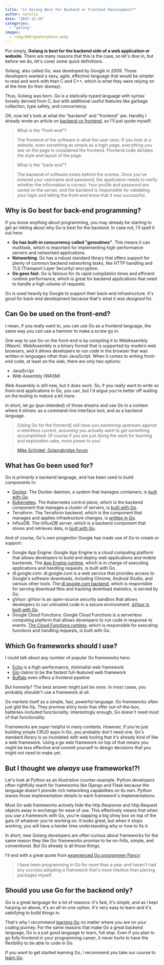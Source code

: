 ```yaml
---
title: "Is Golang Best For Backend or Frontend Development?"
author: natalie
date: "2022-12-19"
categories:
  - "golang"
images:
  - /img/800/gopherphone.webp
---
```


Put simply, **Golang is best for the backend side of a web application or website**. There are many reasons that this is the case, so let's dive in, but before we do, let's cover some quick definitions.

Golang, also called Go, was developed by Google in 2009. Those developers wanted a sexy, agile, effective language that would be simpler to read and work with than C and C++, which is what they were relying on at the time (to their dismay).

Thus, Golang was born. Go is a statically-typed language with syntax loosely derived from C, but with additional useful features like garbage collection, type safety, and concurrency.

OK, now let's look at what the "backend" and "frontend" are. Handily I already wrote an article on [backend vs frontend](/backend/frontend-vs-backend-meaning/), so I'll just quote myself:

> What is the "front-end"?
>
> The frontend of the software is what the user sees. If you look at a website, even something as simple as a login page, everything you see on the page is considered the frontend. Frontend code dictates the style and layout of the page.

> What is the "back-end"?
>
> The backend of software exists behind the scenes. Once you've entered your username and password, the application needs to verify whether the information is correct. Your profile and password are saved on the server, and the backend is responsible for validating your login and letting the front-end know that it was successful.

## Why is Go best for back-end programming?

If you know anything about programming, you may already be starting to get an inkling about why Go is best for the backend. In case not, I'll spell it out here:

- **Go has built-in concurrency called "goroutines"**. This means it can multitask, which is important for implementing high-performance servers and networked applications.
- **Networking**. Go has a robust standard library that offers support for plenty of common backend networking tasks, like HTTP handling and TLS (Transport Layer Security) encryption.
- **Go goes fast**. Go is famous for its rapid compilation times and efficient runtime performance, which is great for backend applications that need to handle a high volume of requests.

Go is used heavily by Google to support their back-end infrastructure. It's good for back-end development because that's what it was _designed_ for.

## Can Go be used on the front-end?

I mean, if you really want to, you can use Go as a frontend language, the same way you _can_ use a hammer to make a screw go in.

One way to use Go on the front-end is by compiling it to WebAssembly (Wasm). WebAssembly is a binary format that is supported by modern web browsers, and it allows developers to run code in the browser that was written in languages other than JavaScript. When it comes to writing front-end code, at least on the web, there are only two options:

- JavaScript
- Web Assembly (WASM)

Web Assembly is still new, but it does work. So, if you really want to write so front-end applications in Go, you can, but I'd argue you're better off waiting on the tooling to mature a bit more.

In short, let go (pun intended) of those dreams and use Go in a context where it shines: as a command-line interface tool, and as a backend language.

> [Using Go for the frontend] will have you swimming upstream against a relentless current, assuming you actually want to get something accomplished. Of course if you are just doing the work for learning and exploration sake, more power to you!
>
> [Mike Schinkel, Golangbridge forum](https://forum.golangbridge.org/t/using-golang-as-front-end-framework/27226/7)

## What has Go been used for?

Go is _primarily_ a backend language, and has been used to build components in:

- [Docker](https://www.boot.dev/courses/learn-docker). The Docker daemon, a system that manages containers, is [built with Go](https://docs.docker.com/language/golang/#:~:text=Go%20is%20undeniably%20a%20major,Kubernetes%20are%20written%20in%20Go.).
- [Kubernetes](https://www.boot.dev/courses/learn-kubernetes). The Kubernetes control plane, which is the backend component that manages a cluster of servers, is [built with Go](https://docs.docker.com/language/golang/#:~:text=Go%20is%20undeniably%20a%20major,Kubernetes%20are%20written%20in%20Go.).
- Terraform. The Terraform backend, which is the component that manages and applies infrastructure changes, is [written in Go](https://pkg.go.dev/github.com/markcaudill/terraform-http-backend).
- InfluxDB. The InfluxDB server, which is a backend component that stores and retrieves data, is [built with Go](https://blog.gopheracademy.com/birthday-bash-2014/why-influxdb-uses-go/).

And of course, Go's own progenitor Google has made use of Go to create or support:

- Google App Engine: Google App Engine is a cloud computing platform that allows developers to build and deploy web applications and mobile backends. The [App Engine runtime](https://github.com/golang/appengine), which is in charge of executing applications and handling requests, is built with Go.
- dl.google.com: dl.google.com is a web service that provides access to Google's software downloads, including Chrome, Android Studio, and various other tools. The [dl.google.com backend](https://groups.google.com/g/golang-nuts/c/BNUNbKSypE0/m/E4qSfpx9qI8J?pli=1), which is responsible for serving download files and tracking download statistics, is served by Go.
- gVisor: gVisor is an open-source security sandbox that allows developers to run untrusted code in a secure environment. [gVisor is built with Go](https://github.com/google/gvisor).
- Google Cloud Functions: Google Cloud Functions is a serverless computing platform that allows developers to run code in response to events. [The Cloud Functions runtime](https://cloud.google.com/functions/docs/concepts/go-runtime), which is responsible for executing functions and handling requests, is built with Go.

## Which Go frameworks should I use?

I could talk about any number of popular Go frameworks here:

- [Echo](https://echo.labstack.com/) is a high-performance, minimalist web framework
- [Gin](https://gin-gonic.com/) claims to be the fastest full-featured web framework
- [Buffalo](https://gobuffalo.io/) even offers a frontend pipeline

But honestly? The best answer might just be _none_. In most cases, you probably shouldn't use a framework at all.

Go markets itself as a simple, fast, powerful language. Go frameworks often just gild the lily. They promise shiny tools that offer out-of-the-box, batteries-included functionality. Interestingly enough, Go doesn't need most of that functionality.

Frameworks are _super_ helpful in many contexts. However, if you're just building simple CRUD apps in Go, you probably don't need one. Go's standard library is so inundated with web tooling that it's already kind of like a web framework. Using a go web framework on top of that means you might be less effective and commit yourself to design decisions that you might not need to make yet.

## But I thought we _always_ use frameworks!?!

Let's look at Python as an illustrative counter-example. Python developers often rightfully reach for frameworks like Django and Flask because the language doesn't provide rich networking capabilities on its own. Python leaves those implementation details to each framework's implementations.

Most Go web frameworks actively hide the http.Response and http.Request objects away in exchange for ease of use. This effectively means that when you use a framework with Go, you're slapping a big shiny box on top of the guts of whatever you're working on. It looks great, but when it stops working, you will have a harder time understanding why or how to fix it.

In short, new Golang developers are often curious about frameworks for the same reason they like Go: frameworks promise to be no-frills, simple, and conventional. But Go already is all those things.

I'll end with a great quote from [experienced Go programmer Pancy](https://pancy.medium.com/you-should-try-go-first-or-at-least-go-through-what-i-wrote-before-bringing-up-rails-convention-592782ea0ee4):

> I have been programming in Go for more than a year and haven't had any success adopting a framework that's more intuitive than piecing packages myself.

## Should you use Go for the backend only?

Go is a great language for a lot of reasons: it's fast, it's simple, and as I kept harping on above, it's an all-in-one option. It's very easy to learn and it's satisfying to build things in.

That's why I recommend [learning Go](https://www.boot.dev/courses/learn-golang) no matter where you are on your coding journey. For the same reasons that make Go a great backend language, Go is a just good language to learn, full stop. Even if you plan to go fully frontend in your programming career, it never hurts to have the flexibility to be able to code in Go.

If you want to get started learning Go, I recommend you take our course to [learn Go](https://www.boot.dev/courses/learn-golang).
